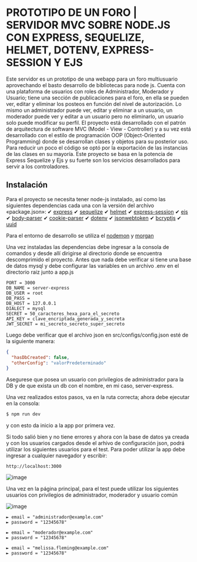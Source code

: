  
# PROTOTIPO DE UN FORO | SERVIDOR MVC SOBRE NODE.JS CON EXPRESS, SEQUELIZE, HELMET, DOTENV, EXPRESS-SESSION Y EJS

Este servidor es un prototipo de una webapp para un foro multiusuario aprovechando el basto desarrollo de bibliotecas para node js.
Cuenta con una plataforma de usuarios con roles de Administrador, Moderador y Usuario; tiene una sección de publicaciones para el foro, en ella se pueden ver,
editar y eliminar los posteos en función del nivel de autorización. Lo mismo un administrador puede ver, editar y eliminar a un usuario, un moderador puede ver
y editar a un usuario pero no eliminarlo, un usuario solo puede modificar su perfil.
El proyecto está desarrollado con el patrón de arquitectura de software MVC (Model - View - Controller) y a su vez está desarrollado 
con el estilo de programación OOP (Object-Oriented Programming) donde se desarrollan clases y objetos para su posterior uso.
Para reducir un poco el código se optó por la exportación de las instancias de las clases en su mayoría.
Este proyecto se basa en la potencia de Express Sequelize y Ejs y su fuerte son los servicios desarrollados para servir a los controladores.


## Instalación

Para el proyecto se necesita tener node-js instalado, así como las siguientes dependencias cada una con la versión del archivo «package.json»: 
    ✔ [express](https://expressjs.com/es/starter/installing.html)
    ✔ [sequelize](https://sequelize.org)
    ✔ [helmet](https://helmetjs.github.io)
    ✔ [express-session](https://github.com/expressjs/session)
    ✔ [ejs](https://ejs.co)
    ✔ [body-parser](https://www.npmjs.com/package/body-parser)
    ✔ [cookie-parser](https://www.npmjs.com/package/cookie-parser)
    ✔ [dotenv](https://www.npmjs.com/package/dotenv)
    ✔ [jsonwebtoken](https://github.com/auth0/node-jsonwebtoken)
    ✔ [bcryptjs](https://www.npmjs.com/package/bcryptjs)
    ✔ [uuid](https://www.npmjs.com/package/uuid)

Para el entorno de desarrollo se utiliza el [nodemon](https://www.npmjs.com/package/nodemon) y [morgan](https://github.com/expressjs/morgan)
    
Una vez instaladas las dependencias debe ingresar a la consola de comandos y desde allí dirigirse al directorio donde se encuentra descomprimido el proyecto. 
Antes que nada debe verificar si tiene una base de datos mysql y debe configurar las variables en un archivo .env en el directorio raiz junto a app.js

```dotenv
PORT = 3000
DB_NAME = server-express
DB_USER = root
DB_PASS =
DB_HOST = 127.0.0.1
DIALECT = mysql
SECRET = 50_caracteres_hexa_para_el_secreto
API_KEY = clave_encriptada_generada_y_secreta
JWT_SECRET = mi_secreto_secreto_super_secreto
```

Luego debe verificar que el archivo json en src/configs/config.json esté de la siguiente manera:
```json
{
  "hasDbCreated": false,
  "otherConfig": "valorPredeterminado"
}
```
Asegurese que posea un usuario con privilegios de administrador para la DB y de que exista un db con el nombre, en mi caso,
server-express.

Una vez realizados estos pasos, va en la ruta correcta; ahora debe ejecutar en la consola:
```bash
$ npm run dev
```
y con esto da inicio a la app por primera vez. 

Si todo salió bien y no tiene errores y ahora con la base de datos ya creada y con los usuarios cargados desde el arhivo de configuración json, podrá utilizar los siguientes usuarios para el test.
Para poder utilizar la app debe ingresar a cualquier navegador y escribir:
```
http://localhost:3000
```
![image](https://github.com/NelsonJr2020/Server-Express-MVC-Node-JS/assets/62829278/a3364418-7ee3-462f-b982-0f2458145385)

Una vez en la página principal, para el test puede utilizar los siguientes usuarios con privilegios de administrador, moderador y usuario común

![image](https://github.com/NelsonJr2020/Server-Express-MVC-Node-JS/assets/62829278/90b345e9-bc4a-45e3-a72f-787597ebd2f0)


    ► email = "administrador@example.com"
    ► password = "12345678"

    ► email = "moderador@example.com"
    ► password = "12345678"
    
    ► email = "melissa.fleming@example.com"
    ► password = "12345678"
